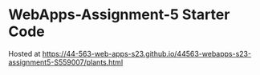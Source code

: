 # WebApps-Assignment-5 Starter Code
Hosted at https://44-563-web-apps-s23.github.io/44563-webapps-s23-assignment5-S559007/plants.html